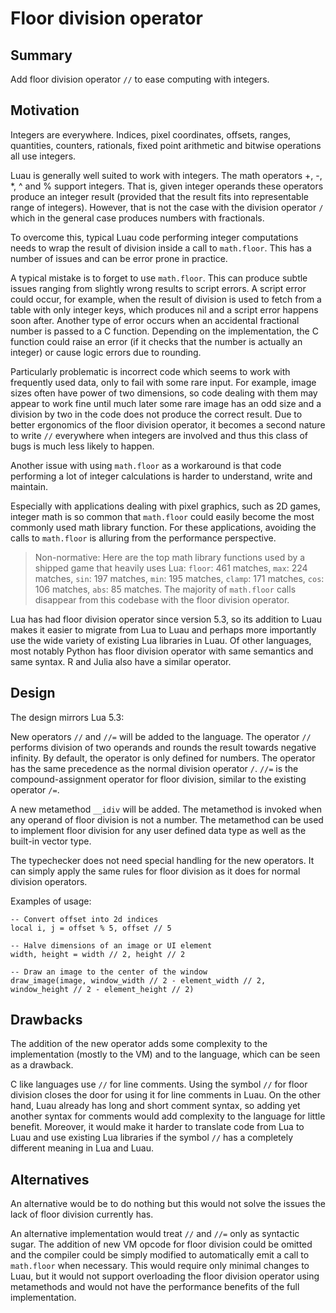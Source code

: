 # Floor division operator

## Summary

Add floor division operator `//` to ease computing with integers.

## Motivation

Integers are everywhere. Indices, pixel coordinates, offsets, ranges, quantities, counters, rationals, fixed point arithmetic and bitwise operations all use integers.

Luau is generally well suited to work with integers. The math operators +, -, \*, ^ and % support integers. That is, given integer operands these operators produce an integer result (provided that the result fits into representable range of integers). However, that is not the case with the division operator `/` which in the general case produces numbers with fractionals.

To overcome this, typical Luau code performing integer computations needs to wrap the result of division inside a call to `math.floor`. This has a number of issues and can be error prone in practice.

A typical mistake is to forget to use `math.floor`. This can produce subtle issues ranging from slightly wrong results to script errors. A script error could occur, for example, when the result of division is used to fetch from a table with only integer keys, which produces nil and a script error happens soon after. Another type of error occurs when an accidental fractional number is passed to a C function. Depending on the implementation, the C function could raise an error (if it checks that the number is actually an integer) or cause logic errors due to rounding.

Particularly problematic is incorrect code which seems to work with frequently used data, only to fail with some rare input. For example, image sizes often have power of two dimensions, so code dealing with them may appear to work fine until much later some rare image has an odd size and a division by two in the code does not produce the correct result. Due to better ergonomics of the floor division operator, it becomes a second nature to write `//` everywhere when integers are involved and thus this class of bugs is much less likely to happen.

Another issue with using `math.floor` as a workaround is that code performing a lot of integer calculations is harder to understand, write and maintain.

Especially with applications dealing with pixel graphics, such as 2D games, integer math is so common that `math.floor` could easily become the most commonly used math library function. For these applications, avoiding the calls to `math.floor` is alluring from the performance perspective.

> Non-normative: Here are the top math library functions used by a shipped game that heavily uses Lua: 
> `floor`: 461 matches, `max`: 224 matches, `sin`: 197 matches, `min`: 195 matches, `clamp`: 171 matches, `cos`: 106 matches, `abs`: 85 matches.
> The majority of `math.floor` calls disappear from this codebase with the floor division operator.

Lua has had floor division operator since version 5.3, so its addition to Luau makes it easier to migrate from Lua to Luau and perhaps more importantly use the wide variety of existing Lua libraries in Luau. Of other languages, most notably Python has floor division operator with same semantics and same syntax. R and Julia also have a similar operator.

## Design

The design mirrors Lua 5.3:

New operators `//` and `//=` will be added to the language. The operator `//` performs division of two operands and rounds the result towards negative infinity. By default, the operator is only defined for numbers. The operator has the same precedence as the normal division operator `/`. `//=` is the compound-assignment operator for floor division, similar to the existing operator `/=`.

A new metamethod `__idiv` will be added. The metamethod is invoked when any operand of floor division is not a number. The metamethod can be used to implement floor division for any user defined data type as well as the built-in vector type.

The typechecker does not need special handling for the new operators. It can simply apply the same rules for floor division as it does for normal division operators.

Examples of usage:

```
-- Convert offset into 2d indices
local i, j = offset % 5, offset // 5

-- Halve dimensions of an image or UI element
width, height = width // 2, height // 2

-- Draw an image to the center of the window
draw_image(image, window_width // 2 - element_width // 2, window_height // 2 - element_height // 2)
```

## Drawbacks

The addition of the new operator adds some complexity to the implementation (mostly to the VM) and to the language, which can be seen as a drawback.

C like languages use `//` for line comments. Using the symbol `//` for floor division closes the door for using it for line comments in Luau. On the other hand, Luau already has long and short comment syntax, so adding yet another syntax for comments would add complexity to the language for little benefit. Moreover, it would make it harder to translate code from Lua to Luau and use existing Lua libraries if the symbol `//` has a completely different meaning in Lua and Luau.

## Alternatives

An alternative would be to do nothing but this would not solve the issues the lack of floor division currently has.

An alternative implementation would treat `//` and `//=` only as syntactic sugar. The addition of new VM opcode for floor division could be omitted and the compiler could be simply modified to automatically emit a call to `math.floor` when necessary. This would require only minimal changes to Luau, but it would not support overloading the floor division operator using metamethods and would not have the performance benefits of the full implementation.
